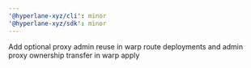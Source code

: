 ```yaml
---
'@hyperlane-xyz/cli': minor
'@hyperlane-xyz/sdk': minor
---
```


Add optional proxy admin reuse in warp route deployments and admin proxy ownership transfer in warp apply
